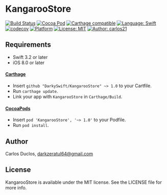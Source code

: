 # KangarooStore

[![Build Status](https://travis-ci.org/DarkySwift/KangarooStore.svg?branch=master)](https://travis-ci.org/DarkySwift/KangarooStore)
[![Cocoa Pod](https://cocoapod-badges.herokuapp.com/v/KangarooStore/badge.png)](https://cocoapods.org/pods/KangarooStore)
[![Carthage compatible](https://img.shields.io/badge/Carthage-compatible-4BC51D.svg?style=flat)](https://github.com/Carthage/Carthage)
[![Language: Swift](https://img.shields.io/badge/Swift-4.1-orange.svg?style=flat)](https://developer.apple.com/swift/)
[![codecov](https://codecov.io/gh/DarkySwift/KangarooStore/branch/master/graph/badge.svg)](https://codecov.io/gh/DarkySwift/KangarooStore)
[![Platform](https://img.shields.io/badge/platform-iOS-orange.svg?style=flat)]()
[![License: MIT](https://img.shields.io/badge/license-MIT-blue.svg?style=flat)](https://raw.githubusercontent.com/DarkySwift/KangarooStore/develop/LICENSE)
[![Author: carlos21](https://img.shields.io/badge/author-carlos21-blue.svg?style=flat)](https://www.linkedin.com/in/carlos-duclos-caballero-5b1aa520/)

## Requirements

- Swift 3.2 or later
- iOS 8.0 or later

#### [Carthage](https://github.com/Carthage/Carthage)

- Insert `github "DarkySwift/KangarooStore" ~> 1.0` to your Cartfile.
- Run `carthage update`.
- Link your app with `KangarooStore` in `Carthage/Build`.

#### [CocoaPods](https://github.com/cocoapods/cocoapods)

- Insert `pod 'KangarooStore', '~> 1.0'` to your Podfile.
- Run `pod install`.

## Author

Carlos Duclos, darkzeratul64@gmail.com

## License

KangarooStore is available under the MIT license. See the LICENSE file for more info.
